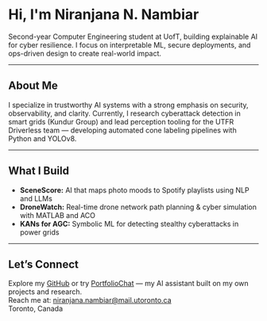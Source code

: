 # Hi, I'm Niranjana N. Nambiar  
Second-year Computer Engineering student at UofT, building explainable AI for cyber resilience. I focus on interpretable ML, secure deployments, and ops-driven design to create real-world impact.

---

## About Me  
I specialize in trustworthy AI systems with a strong emphasis on security, observability, and clarity. Currently, I research cyberattack detection in smart grids (Kundur Group) and lead perception tooling for the UTFR Driverless team — developing automated cone labeling pipelines with Python and YOLOv8.

---

## What I Build  
- **SceneScore:** AI that maps photo moods to Spotify playlists using NLP and LLMs  
- **DroneWatch:** Real-time drone network path planning & cyber simulation with MATLAB and ACO  
- **KANs for AGC:** Symbolic ML for detecting stealthy cyberattacks in power grids  


---

## Let’s Connect  
Explore my [GitHub](https://github.com/nirancodes) or try [PortfolioChat](#) — my AI assistant built on my own projects and research.  
Reach me at: niranjana.nambiar@mail.utoronto.ca  
Toronto, Canada  
